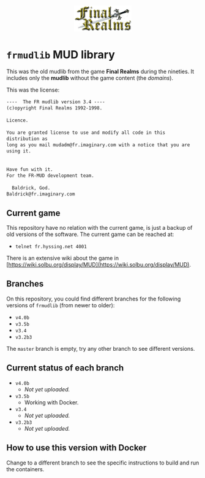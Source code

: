 <p align="center">
  <img width="150px" alt="Final Realms logo" src="/logo.gif">
</p>

# `frmudlib` MUD library

This was the old mudlib from the game **Final Realms** during the nineties. It includes only the **mudlib** without the game content (the _domains_).

This was the license:

```
----  The FR mudlib version 3.4 ----
(c)opyright Final Realms 1992-1998.

Licence.

You are granted license to use and modify all code in this distribution as
long as you mail mudadm@fr.imaginary.com with a notice that you are using it.


Have fun with it.
For the FR-MUD development team.

  Baldrick, God.
Baldrick@fr.imaginary.com
```

## Current game

This repository have no relation with the current game, is just a backup of old versions of the software. The current game can be reached at:

- `telnet fr.hyssing.net 4001`

There is an extensive wiki about the game in [https://wiki.solbu.org/display/MUD](https://wiki.solbu.org/display/MUD).

## Branches

On this repository, you could find different branches for the following versions of `frmudlib` (from newer to older):

- `v4.0b`
- `v3.5b`
- `v3.4`
- `v3.2b3`

The `master` branch is empty, try any other branch to see different versions.

## Current status of each branch

- `v4.0b`
  - _Not yet uploaded._
- `v3.5b`
  - Working with Docker.
- `v3.4`
  - _Not yet uploaded._
- `v3.2b3`
  - _Not yet uploaded._

## How to use this version with Docker

Change to a different branch to see the specific instructions to build and run the containers.
